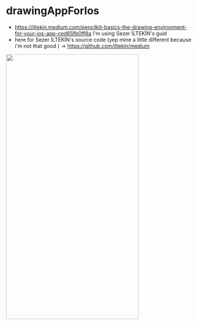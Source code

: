 # drawingAppForIos
- https://iltekin.medium.com/pencilkit-basics-the-drawing-environment-for-your-ios-app-ced65fb0ff8a I'm using Sezer İLTEKİN's guid
- here for Sezer İLTEKİN's source code (yep mine a little different because i'm not that good ) -> https://github.com/iltekin/medium
<img src="https://user-images.githubusercontent.com/12706312/211206348-007de0d1-e93c-4835-b1ea-75b14e0d4085.png" width=360 height = 720>
